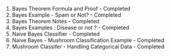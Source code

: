 01. Bayes Theorem Formula and Proof - Completed
02. Bayes Example - Spam or Not? - Completed
03. Bayes Theorem Notes - Completed
04. Bayes Examples : Disease or not ? - Completed
05. Naive Bayes Classifier - Completed
06. Naive Bayes - Mushroom Classification Example - Completed
07. Mushroom Classifer - Handling Categorical Data - Completed

